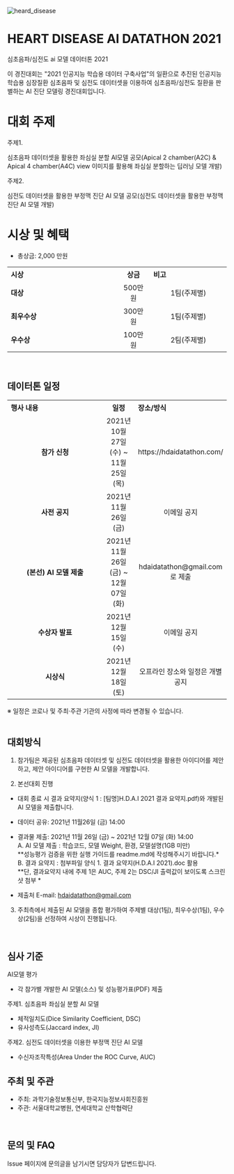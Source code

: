 ![heard_disease](https://user-images.githubusercontent.com/92664643/142970693-2bff9940-1d49-4a52-a806-73f58a8f6210.jpg)

# HEART DISEASE AI DATATHON 2021
심초음파/심전도 ai 모델 데이터톤 2021<p>

이 경진대회는 
"2021 인공지능 학습용 데이터 구축사업"의 일환으로 추진된 인공지능 학습용 심장질환 심초음파 및 심전도 데이터셋을 이용하여 심초음파/심전도 질환을 판별하는 AI 진단 모델링 경진대회입니다.

  
# 대회 주제
  주제1.<p>
  심초음파 데이터셋을 활용한 좌심실 분할 AI모델 공모(Apical 2 chamber(A2C) & Apical 4 chamber(A4C) view 이미지를 활용해 좌심실 분할하는 딥러닝 모델 개발)
  <p>
  주제2.<p>
  심전도 데이터셋을 활용한 부정맥 진단 AI 모델 공모(심전도 데이터셋을 활용한 부정맥 진단 AI 모델 개발)

  
# 시상 및 혜택
- 총상금: 2,000 만원<br>

<table class="tbl_prize">
  <tr>
    <th style="text-align:left;width:50%">시상</th>
    <th style="text-align:center;width:15%">상금</th>
        <th style="text-align:left;width:35%">비고</th>
  </tr>
  <tr>
    <td>
      <strong>대상</strong><br>
    </td>
    <td align=center> 500만원 </td>
    <td align=center> 1팀(주제별)</td>
  </tr>
    <tr>
    <td>
      <strong>최우수상</strong><br>
    </td>
    <td style="text-align:center"> 300만원</td>
        <td align=center> 1팀(주제별) </td>
   </tr>
      <tr>
    <td>
      <strong>우수상</strong><br>
    </td>
    <td style="text-align:center">100만원</td>
        <td align=center> 2팀(주제별) </td>
   </tr>

</table>

<br>
   
## 데이터톤 일정
<table class="tbl_schedule">
  <tr>
    <th style="text-align:left;width:50%">행사 내용</th>
    <th style="text-align:center;width:15%">일정</th>
        <th style="text-align:left;width:35%">장소/방식</th>
  </tr>
  <tr>
    <td align=center>
      <strong>참가 신청</strong><br>
    </td>
    <td align=center> 2021년 10월 27일(수) ~ 11월 25일(목)</td>
    <td align=center> https://hdaidatathon.com/ </td>
  </tr>
  
  <tr>
    <td align=center>
      <strong> 사전 공지 </strong><br>
    </td>
    <td align=center>2021년 11월 26일(금)</td>
    <td align=center> 이메일 공지 </td>
  </tr>
  
  <tr>
    <td align=center>
      <strong>(본선) AI 모델 제출</strong><br>
    </td>
    <td align=center>2021년 11월 26일(금) ~ 12월 07일(화)</td>
    <td align=center> hdaidatathon@gmail.com로 제출 </td>
  </tr>
  
  <tr>
    <td align=center>
      <strong>수상자 발표</strong><br>
    </td>
    <td align=center>2021년 12월 15일(수)</td>
    <td align=center> 이메일 공지 </td>
  </tr>
  
  <tr>
    <td align=center>
      <strong> 시상식 </strong><br>
    </td>
    <td align=center>2021년 12월 18일(토)
    <td align=center> 오프라인 장소와 일정은 개별 공지</td>
  </tr>
</table>
※ 일정은 코로나 및 주최·주관 기관의 사정에 따라 변경될 수 있습니다.<br>

<br>

## 대회방식
1. 참가팀은 제공된 심초음파 데이터셋 및 심전도 데이터셋을 활용한 아이디어를 
   제안하고, 제안 아이디어를 구현한 AI 모델을 개발합니다.

2. 본선대회 진행       
- 대회 종료 시 결과 요약지(양식 1 : [팀명]H.D.A.I 2021 결과 요약지.pdf)와 개발된 AI 모델을 제출합니다.<br>

- 데이터 공유: 2021년 11월26일 (금) 14:00<br>

- 결과물 제출: 2021년 11월 26일 (금) ~ 2021년 12월 07일 (화) 14:00 <br>
              A. AI 모델 제출 : 학습코드, 모델 Weight, 환경, 모델설명(1GB 미만)<br>
                  **성능평가 검증을 위한 실행 가이드를 readme.md에 작성해주시기 바랍니다.*<br>
              B. 결과 요약지 : 첨부파일 양식 1. 결과 요약지(H.D.A.I 2021).doc 활용  
                  **단, 결과요약지 내에 주제 1은 AUC, 주제 2는 DSC/JI 출력값이 보이도록 스크린샷 첨부 * <br>  
- 제출처 E-mail: hdaidatathon@gmail.com <br>

3. 주최측에서 제출된 AI 모델을 종합 평가하여 주제별 대상(1팀), 최우수상(1팀), 
   우수상(2팀)을 선정하여 시상이 진행됩니다.

<br>

## 심사 기준
AI모델 평가
 - 각 참가별 개발한 AI 모델(소스) 및 성능평가표(PDF) 제출
 
주제1. 심초음파 좌심실 분할 AI 모델
  - 체적일치도(Dice Similarity Coefficient, DSC)
  - 유사성측도(Jaccard index, JI)
  
주제2. 심전도 데이터셋을 이용한 부정맥 진단 AI 모델
  - 수신자조작특성(Area Under the ROC Curve, AUC)

## 주최 및 주관
- 주최: 과학기술정보통신부, 한국지능정보사회진흥원
- 주관: 서울대학교병원, 연세대학교 산학협력단

<br>

## 문의 및 FAQ
Issue 페이지에 문의글을 남기시면 담당자가 답변드립니다. <br>
